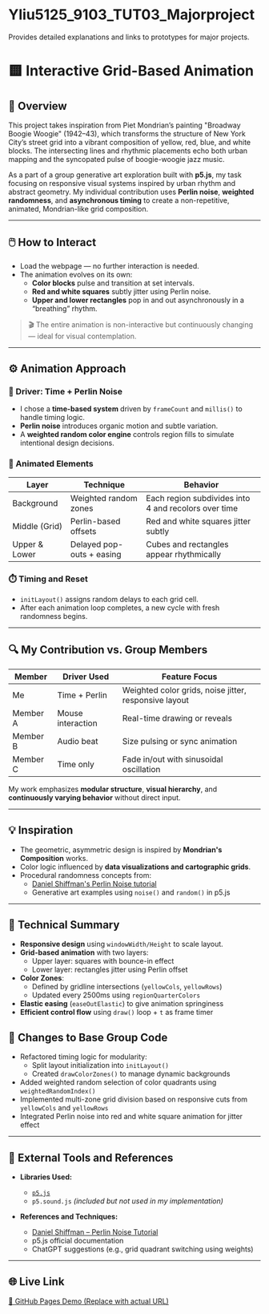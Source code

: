 # Yliu5125_9103_TUT03_Majorproject
Provides detailed explanations and links to prototypes for major projects.



# 🟨 Interactive Grid-Based Animation

## 🎯 Overview

This project takes inspiration from Piet Mondrian’s painting "Broadway Boogie Woogie" (1942–43), which transforms the structure of New York City’s street grid into a vibrant composition of yellow, red, blue, and white blocks. The intersecting lines and rhythmic placements echo both urban mapping and the syncopated pulse of boogie-woogie jazz music.


As a part of a group generative art exploration built with **p5.js**, my task focusing on responsive visual systems inspired by urban rhythm and abstract geometry. My individual contribution uses **Perlin noise**, **weighted randomness**, and **asynchronous timing** to create a non-repetitive, animated, Mondrian-like grid composition.

---

## 🖱️ How to Interact

- Load the webpage — no further interaction is needed.
- The animation evolves on its own:
  - **Color blocks** pulse and transition at set intervals.
  - **Red and white squares** subtly jitter using Perlin noise.
  - **Upper and lower rectangles** pop in and out asynchronously in a “breathing” rhythm.

> 🎬 The entire animation is non-interactive but continuously changing — ideal for visual contemplation.

---

## ⚙️ Animation Approach

### 🔧 Driver: **Time** + **Perlin Noise**

- I chose a **time-based system** driven by `frameCount` and `millis()` to handle timing logic.
- **Perlin noise** introduces organic motion and subtle variation.
- A **weighted random color engine** controls region fills to simulate intentional design decisions.

### 🎨 Animated Elements

| Layer           | Technique                 | Behavior                                  |
|----------------|---------------------------|-------------------------------------------|
| Background      | Weighted random zones     | Each region subdivides into 4 and recolors over time |
| Middle (Grid)   | Perlin-based offsets      | Red and white squares jitter subtly       |
| Upper & Lower   | Delayed pop-outs + easing | Cubes and rectangles appear rhythmically  |

### ⏱️ Timing and Reset

- `initLayout()` assigns random delays to each grid cell.
- After each animation loop completes, a new cycle with fresh randomness begins.

---

## 🔍 My Contribution vs. Group Members

| Member    | Driver Used       | Feature Focus               |
|-----------|-------------------|-----------------------------|
| Me        | Time + Perlin     | Weighted color grids, noise jitter, responsive layout |
| Member A  | Mouse interaction | Real-time drawing or reveals |
| Member B  | Audio beat        | Size pulsing or sync animation |
| Member C  | Time only         | Fade in/out with sinusoidal oscillation |

My work emphasizes **modular structure**, **visual hierarchy**, and **continuously varying behavior** without direct input.

---

## 💡 Inspiration

- The geometric, asymmetric design is inspired by **Mondrian's Composition** works.
- Color logic influenced by **data visualizations and cartographic grids**.
- Procedural randomness concepts from:
  - [Daniel Shiffman's Perlin Noise tutorial](https://www.youtube.com/watch?v=IKB1hWWedMk)
  - Generative art examples using `noise()` and `random()` in p5.js

---

## 🔧 Technical Summary

- **Responsive design** using `windowWidth/Height` to scale layout.
- **Grid-based animation** with two layers:
  - Upper layer: squares with bounce-in effect
  - Lower layer: rectangles jitter using Perlin offset
- **Color Zones**:
  - Defined by gridline intersections (`yellowCols`, `yellowRows`)
  - Updated every 2500ms using `regionQuarterColors`
- **Elastic easing** (`easeOutElastic`) to give animation springiness
- **Efficient control flow** using `draw()` loop + `t` as frame timer


## 🔄 Changes to Base Group Code

- Refactored timing logic for modularity:
  - Split layout initialization into `initLayout()`
  - Created `drawColorZones()` to manage dynamic backgrounds
- Added weighted random selection of color quadrants using `weightedRandomIndex()`
- Implemented multi-zone grid division based on responsive cuts from `yellowCols` and `yellowRows`
- Integrated Perlin noise into red and white square animation for jitter effect

---

## 🧰 External Tools and References

- **Libraries Used:**
  - [`p5.js`](https://p5js.org/)
  - `p5.sound.js` *(included but not used in my implementation)*

- **References and Techniques:**
  - [Daniel Shiffman – Perlin Noise Tutorial](https://www.youtube.com/watch?v=IKB1hWWedMk)
  - p5.js official documentation
  - ChatGPT suggestions (e.g., grid quadrant switching using weights)

---

## 🌐 Live Link

[🔗 GitHub Pages Demo (Replace with actual URL)](#)

